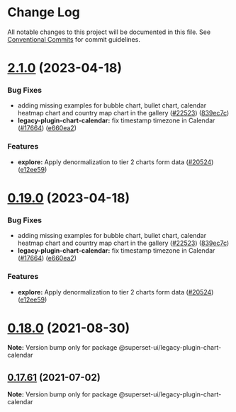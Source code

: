 <!--
Licensed to the Apache Software Foundation (ASF) under one
or more contributor license agreements.  See the NOTICE file
distributed with this work for additional information
regarding copyright ownership.  The ASF licenses this file
to you under the Apache License, Version 2.0 (the
"License"); you may not use this file except in compliance
with the License.  You may obtain a copy of the License at
  http://www.apache.org/licenses/LICENSE-2.0
Unless required by applicable law or agreed to in writing,
software distributed under the License is distributed on an
"AS IS" BASIS, WITHOUT WARRANTIES OR CONDITIONS OF ANY
KIND, either express or implied.  See the License for the
specific language governing permissions and limitations
under the License.
-->
# Change Log

All notable changes to this project will be documented in this file.
See [Conventional Commits](https://conventionalcommits.org) for commit guidelines.

# [2.1.0](https://github.com/apache-superset/superset-ui/compare/v2021.41.0...v2.1.0) (2023-04-18)

### Bug Fixes

- adding missing examples for bubble chart, bullet chart, calendar heatmap chart and country map chart in the gallery ([#22523](https://github.com/apache-superset/superset-ui/issues/22523)) ([839ec7c](https://github.com/apache-superset/superset-ui/commit/839ec7ceacc66c65928fd0ddead2b014db3d5563))
- **legacy-plugin-chart-calendar:** fix timestamp timezone in Calendar ([#17664](https://github.com/apache-superset/superset-ui/issues/17664)) ([e660ea2](https://github.com/apache-superset/superset-ui/commit/e660ea25331b092ecb5976254abfc45a413f07d5))

### Features

- **explore:** Apply denormalization to tier 2 charts form data ([#20524](https://github.com/apache-superset/superset-ui/issues/20524)) ([e12ee59](https://github.com/apache-superset/superset-ui/commit/e12ee59b13822241dca8d8015f1222c477edd4f3))

# [0.19.0](https://github.com/apache-superset/superset-ui/compare/v2021.41.0...v0.19.0) (2023-04-18)

### Bug Fixes

- adding missing examples for bubble chart, bullet chart, calendar heatmap chart and country map chart in the gallery ([#22523](https://github.com/apache-superset/superset-ui/issues/22523)) ([839ec7c](https://github.com/apache-superset/superset-ui/commit/839ec7ceacc66c65928fd0ddead2b014db3d5563))
- **legacy-plugin-chart-calendar:** fix timestamp timezone in Calendar ([#17664](https://github.com/apache-superset/superset-ui/issues/17664)) ([e660ea2](https://github.com/apache-superset/superset-ui/commit/e660ea25331b092ecb5976254abfc45a413f07d5))

### Features

- **explore:** Apply denormalization to tier 2 charts form data ([#20524](https://github.com/apache-superset/superset-ui/issues/20524)) ([e12ee59](https://github.com/apache-superset/superset-ui/commit/e12ee59b13822241dca8d8015f1222c477edd4f3))

# [0.18.0](https://github.com/apache-superset/superset-ui/compare/v0.17.87...v0.18.0) (2021-08-30)

**Note:** Version bump only for package @superset-ui/legacy-plugin-chart-calendar

## [0.17.61](https://github.com/apache-superset/superset-ui/compare/v0.17.60...v0.17.61) (2021-07-02)

**Note:** Version bump only for package @superset-ui/legacy-plugin-chart-calendar
